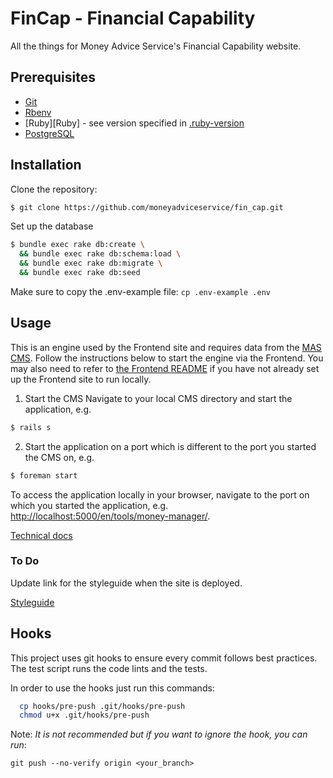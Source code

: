 # FinCap - Financial Capability

All the things for Money Advice Service's Financial Capability website.

## Prerequisites

* [Git](http://git-scm.com)
* [Rbenv](https://github.com/rbenv/rbenv)
* [Ruby][Ruby] - see version specified in [.ruby-version](.ruby-version)
* [PostgreSQL](https://www.postgresql.org/)

## Installation

Clone the repository:

```sh
$ git clone https://github.com/moneyadviceservice/fin_cap.git
```

Set up the database
```sh
$ bundle exec rake db:create \
  && bundle exec rake db:schema:load \
  && bundle exec rake db:migrate \
  && bundle exec rake db:seed
```

Make sure to copy the .env-example file:
`cp .env-example .env`

## Usage

This is an engine used by the Frontend site and requires data from the [MAS CMS](https://github.com/moneyadviceservice/cms). Follow the instructions below to start the engine via the Frontend. You may also need to refer to [the Frontend README](https://github.com/moneyadviceservice/frontend/blob/master/README.md) if you have not already set up the Frontend site to run locally.

  1. Start the CMS
  Navigate to your local CMS directory and start the application, e.g.

  ```sh
  $ rails s
  ```

  2. Start the application on a port which is different to the port you started the CMS on, e.g.

  ```sh
  $ foreman start
  ```

  To access the application locally in your browser, navigate to the port on which you started the application, e.g. [http://localhost:5000/en/tools/money-manager/](http://localhost:5000).


[Technical docs](https://github.com/moneyadviceservice/technical-docs/tree/master/fin_cap)

### To Do
Update link for the styleguide when the site is deployed.

[Styleguide](http://localhost:3000/styleguide)

## Hooks

This project uses git hooks to ensure every commit follows best practices.
The test script runs the code lints and the tests.

In order to use the hooks just run this commands:

```sh
  cp hooks/pre-push .git/hooks/pre-push
  chmod u+x .git/hooks/pre-push
```

Note: *It is not recommended but if you want to ignore the hook, you can run*:

```
git push --no-verify origin <your_branch>
```
